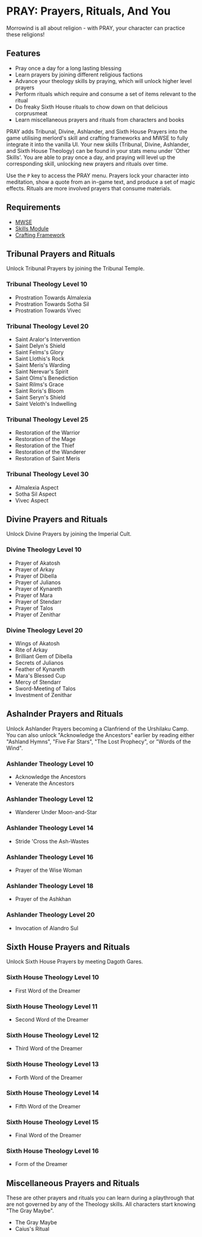 # PRAY: Prayers, Rituals, And You

Morrowind is all about religion - with PRAY, your character can practice these religions!

## Features

- Pray once a day for a long lasting blessing
- Learn prayers by joining different religious factions
- Advance your theology skills by praying, which will unlock higher level prayers
- Perform rituals which require and consume a set of items relevant to the ritual
- Do freaky Sixth House rituals to chow down on that delicious corprusmeat
- Learn miscellaneous prayers and rituals from characters and books

PRAY adds Tribunal, Divine, Ashlander, and Sixth House Prayers into the game utilising merlord's skill and crafting frameworks and MWSE to fully integrate it into the vanilla UI. Your new skills (Tribunal, Divine, Ashlander, and Sixth House Theology) can be found in your stats menu under 'Other  Skills'. You are able to pray once a day, and praying will level up the corresponding skill, unlocking new prayers and rituals over time.

Use the `P` key to access the PRAY menu. Prayers lock your character into meditation, show a quote from an in-game text, and produce a set of magic effects. Rituals are more involved prayers that consume materials.

## Requirements

- [MWSE](https://www.nexusmods.com/morrowind/mods/41102)
- [Skills Module](https://www.nexusmods.com/morrowind/mods/46034)
- [Crafting Framework](https://www.nexusmods.com/morrowind/mods/51009)

## Tribunal Prayers and Rituals

Unlock Tribunal Prayers by joining the Tribunal Temple.

### Tribunal Theology Level 10

- Prostration Towards Almalexia
- Prostration Towards Sotha Sil
- Prostration Towards Vivec

### Tribunal Theology Level 20

- Saint Aralor's Intervention
- Saint Delyn's Shield
- Saint Felms's Glory
- Saint Llothis's Rock
- Saint Meris's Warding
- Saint Nerevar's Spirit
- Saint Olms's Benediction
- Saint Rilms's Grace
- Saint Roris's Bloom
- Saint Seryn's Shield
- Saint Veloth's Indwelling

### Tribunal Theology Level 25

- Restoration of the Warrior
- Restoration of the Mage
- Restoration of the Thief
- Restoration of the Wanderer
- Restoration of Saint Meris

### Tribunal Theology Level 30

- Almalexia Aspect
- Sotha Sil Aspect
- Vivec Aspect

## Divine Prayers and Rituals

Unlock Divine Prayers by joining the Imperial Cult.

### Divine Theology Level 10

- Prayer of Akatosh
- Prayer of Arkay
- Prayer of Dibella
- Prayer of Julianos
- Prayer of Kynareth
- Prayer of Mara
- Prayer of Stendarr
- Prayer of Talos
- Prayer of Zenithar

### Divine Theology Level 20

- Wings of Akatosh
- Rite of Arkay
- Brilliant Gem of Dibella
- Secrets of Julianos
- Feather of Kynareth
- Mara's Blessed Cup
- Mercy of Stendarr
- Sword-Meeting of Talos
- Investment of Zenithar

## Ashalnder Prayers and Rituals

Unlock Ashlander Prayers becoming a Clanfriend of the Urshilaku Camp. You can also unlock "Acknowledge the Ancestors" earlier by reading either "Ashland Hymns", "Five Far Stars", "The Lost Prophecy", or "Words of the Wind".

### Ashlander Theology Level 10

- Acknowledge the Ancestors
- Venerate the Ancestors

### Ashlander Theology Level 12

- Wanderer Under Moon-and-Star

### Ashlander Theology Level 14

- Stride 'Cross the Ash-Wastes

### Ashlander Theology Level 16

- Prayer of the Wise Woman

### Ashlander Theology Level 18

- Prayer of the Ashkhan

### Ashlander Theology Level 20

- Invocation of Alandro Sul

## Sixth House Prayers and Rituals

Unlock Sixth House Prayers by meeting Dagoth Gares.

### Sixth House Theology Level 10

- First Word of the Dreamer

### Sixth House Theology Level 11

- Second Word of the Dreamer

### Sixth House Theology Level 12

- Third Word of the Dreamer

### Sixth House Theology Level 13

- Forth Word of the Dreamer

### Sixth House Theology Level 14

- Fifth Word of the Dreamer

### Sixth House Theology Level 15

- Final Word of the Dreamer

### Sixth House Theology Level 16

- Form of the Dreamer

## Miscellaneous Prayers and Rituals

These are other prayers and rituals you can learn during a playthrough that are not governed by any of the Theology skills. All characters start knowing "The Gray Maybe".

- The Gray Maybe
- Caius's Ritual
